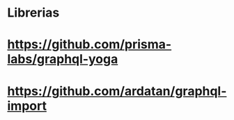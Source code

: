 # Librerias

# https://github.com/prisma-labs/graphql-yoga
# https://github.com/ardatan/graphql-import